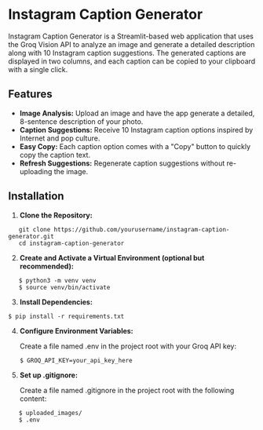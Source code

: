 # Instagram Caption Generator

Instagram Caption Generator is a Streamlit-based web application that uses the Groq Vision API to analyze an image and generate a detailed description along with 10 Instagram caption suggestions. The generated captions are displayed in two columns, and each caption can be copied to your clipboard with a single click.

## Features

- **Image Analysis:** Upload an image and have the app generate a detailed, 8-sentence description of your photo.
- **Caption Suggestions:** Receive 10 Instagram caption options inspired by Internet and pop culture.
- **Easy Copy:** Each caption option comes with a "Copy" button to quickly copy the caption text.
- **Refresh Suggestions:** Regenerate caption suggestions without re-uploading the image.

## Installation

1. **Clone the Repository:**
```
   git clone https://github.com/yourusername/instagram-caption-generator.git
   cd instagram-caption-generator
```
2. **Create and Activate a Virtual Environment (optional but recommended):**
```
   $ python3 -m venv venv
   $ source venv/bin/activate
```
3. **Install Dependencies:**

```
$ pip install -r requirements.txt
```

4. **Configure Environment Variables:**

   Create a file named .env in the project root with your Groq API key:

   ```$ GROQ_API_KEY=your_api_key_here```

5. **Set up .gitignore:**

   Create a file named .gitignore in the project root with the following content:

```
   $ uploaded_images/
   $ .env
```
